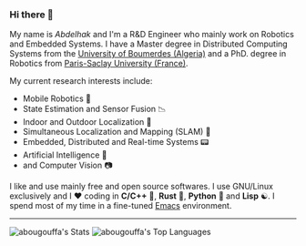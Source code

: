 ### Hi there 👋

My name is _Abdelhak_ and I'm a R&D Engineer who mainly work on Robotics and Embedded Systems. I have a Master degree in Distributed Computing Systems from the [University of Boumerdes (Algeria)](https://www.univ-boumerdes.dz/) and a PhD. degree in Robotics from [Paris-Saclay University (France)](https://www.universite-paris-saclay.fr/en).

My current research interests include:

- Mobile Robotics :robot:
- State Estimation and Sensor Fusion :chart_with_downwards_trend:
- Indoor and Outdoor Localization :satellite:
- Simultaneous Localization and Mapping (SLAM) :car:
- Embedded, Distributed and Real-time Systems :pager:
- Artificial Intelligence :ghost:
- and Computer Vision :camera:

I like and use mainly free and open source softwares. I use GNU/Linux exclusively and I :heart: coding in **C/C++** 🔨, **Rust** 🦀, **Python** 🐍 and **Lisp** ☯️. I spend most of my time in a fine-tuned [Emacs](https://github.com/abougouffa/minemacs) environment.

---

![abougouffa's Stats](https://github-readme-stats.vercel.app/api?username=abougouffa&theme=default&show_icons=true&hide_border=false&count_private=true)
![abougouffa's Top Languages](https://github-readme-stats.vercel.app/api/top-langs/?username=abougouffa&theme=default&show_icons=true&hide_border=false&layout=compact)
